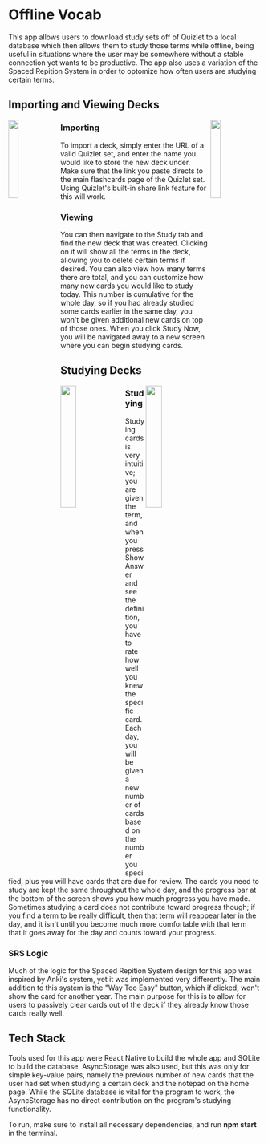 # Offline Vocab

This app allows users to download study sets off of Quizlet to a local database which then allows them to study those terms while offline, being useful 
in situations where the user may be somewhere without a stable connection yet wants to be productive. The app also uses a variation of the Spaced Repition System
in order to optomize how often users are studying certain terms. 

## Importing and Viewing Decks

<img src="https://i.ibb.co/zQSvSr9/IMG-5223.jpg" align="left" width=20%>
<img src="https://i.ibb.co/VSST6dS/IMG-5224.jpg" align="right" width=20%> 

### Importing

To import a deck, simply enter the URL of a valid Quizlet set, and enter the name you would like to store the new deck under. Make sure that the link you paste directs
to the main flashcards page of the Quizlet set. Using Quizlet's built-in share link feature for this will work.

### Viewing

You can then navigate to the Study tab and find the new deck that was created. Clicking on it will show all the terms in the deck, allowing you to delete certain terms
if desired. You can also view how many terms there are total, and you can customize how many new cards you would like to study today. This number is cumulative for the
whole day, so if you had already studied some cards earlier in the same day, you won't be given additional new cards on top of those ones. When you click Study Now, you
will be navigated away to a new screen where you can begin studying cards.

## Studying Decks

<img src="https://i.ibb.co/5rP74v9/IMG-5226.jpg" align="left" width=25%>
<img src="https://i.ibb.co/19xJ24k/IMG-5225.jpg" align="right" width=25%> 

### Studying

Studying cards is very intuitive; you are given the term, and when you press Show Answer and see the definition, you have to rate how well you knew the specific card.
Each day, you will be given a new number of cards based on the number you specified, plus you will have cards that are due for review. The cards you need to study are 
kept the same throughout the whole day, and the progress bar at the bottom of the screen shows you how much progress you have made. Sometimes studying a card does not 
contribute toward progress though; if you find a term to be really difficult, then that term will reappear later in the day, and it isn't until you become much more 
comfortable with that term that it goes away for the day and counts toward your progress.

### SRS Logic

Much of the logic for the Spaced Repition System design for this app was inspired by Anki's system, yet it was implemented very differently. The main addition
to this system is the "Way Too Easy" button, which if clicked, won't show the card for another year. The main purpose for this is to allow for users to passively clear
cards out of the deck if they already know those cards really well.

## Tech Stack

Tools used for this app were React Native to build the whole app and SQLite to build the database. AsyncStorage was also used, but this was only for simple
key-value pairs, namely the previous number of new cards that the user had set when studying a certain deck and the notepad on the home page. While the SQLite
database is vital for the program to work, the AsyncStorage has no direct contribution on the program's studying functionality.



To run, make sure to install all necessary dependencies, and run __npm start__ in the terminal.
